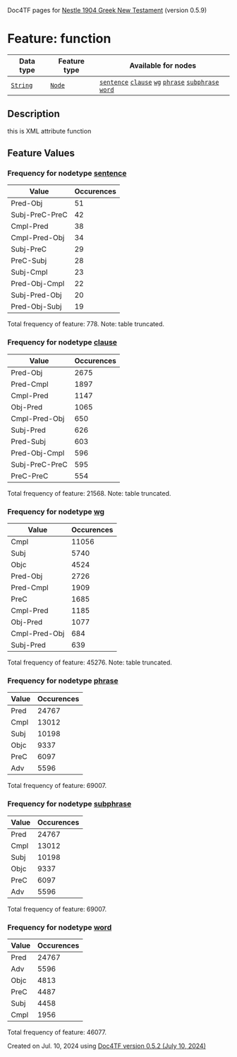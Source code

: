 Doc4TF pages for [Nestle 1904 Greek New Testament](https://github.com/saulocantanhede/tfgreek2/tree/main/tf) (version 0.5.9)
# Feature: function
Data type|Feature type|Available for nodes
---|---|---
[`String`](featuresbydatatype.md#string)|[`Node`](featuresbytype.md#node)| [`sentence`](featuresbynodetype.md#sentence)  [`clause`](featuresbynodetype.md#clause)  [`wg`](featuresbynodetype.md#wg)  [`phrase`](featuresbynodetype.md#phrase)  [`subphrase`](featuresbynodetype.md#subphrase)  [`word`](featuresbynodetype.md#word) 
## Description
this is XML attribute function
## Feature Values
### Frequency for nodetype [sentence](featuresbynodetype.md#sentence)
Value|Occurences
---|---
Pred-Obj|51
Subj-PreC-PreC|42
Cmpl-Pred|38
Cmpl-Pred-Obj|34
Subj-PreC|29
PreC-Subj|28
Subj-Cmpl|23
Pred-Obj-Cmpl|22
Subj-Pred-Obj|20
Pred-Obj-Subj|19

Total frequency of feature: 778. Note: table truncated.
 ### Frequency for nodetype [clause](featuresbynodetype.md#clause)
Value|Occurences
---|---
Pred-Obj|2675
Pred-Cmpl|1897
Cmpl-Pred|1147
Obj-Pred|1065
Cmpl-Pred-Obj|650
Subj-Pred|626
Pred-Subj|603
Pred-Obj-Cmpl|596
Subj-PreC-PreC|595
PreC-PreC|554

Total frequency of feature: 21568. Note: table truncated.
 ### Frequency for nodetype [wg](featuresbynodetype.md#wg)
Value|Occurences
---|---
Cmpl|11056
Subj|5740
Objc|4524
Pred-Obj|2726
Pred-Cmpl|1909
PreC|1685
Cmpl-Pred|1185
Obj-Pred|1077
Cmpl-Pred-Obj|684
Subj-Pred|639

Total frequency of feature: 45276. Note: table truncated.
 ### Frequency for nodetype [phrase](featuresbynodetype.md#phrase)
Value|Occurences
---|---
Pred|24767
Cmpl|13012
Subj|10198
Objc|9337
PreC|6097
Adv|5596

Total frequency of feature: 69007.
 ### Frequency for nodetype [subphrase](featuresbynodetype.md#subphrase)
Value|Occurences
---|---
Pred|24767
Cmpl|13012
Subj|10198
Objc|9337
PreC|6097
Adv|5596

Total frequency of feature: 69007.
 ### Frequency for nodetype [word](featuresbynodetype.md#word)
Value|Occurences
---|---
Pred|24767
Adv|5596
Objc|4813
PreC|4487
Subj|4458
Cmpl|1956

Total frequency of feature: 46077.
  

Created on Jul. 10, 2024 using [Doc4TF version 0.5.2 (July 10, 2024)](https://github.com/tonyjurg/Doc4TF/blob/main/CreateFeatureDoc.ipynb) 
